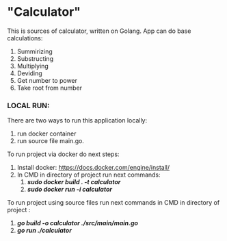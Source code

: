 # "Calculator"

This is sources of calculator, written on Golang.
App can do base calculations:

1. Summirizing
2. Substructing
3. Multiplying
4. Deviding
5. Get number to power
6. Take root from number

### LOCAL RUN:

There are two ways to run this application locally:

1. run docker container
2. run source file main.go.

To run project via docker do next steps:<br>

1. Install docker: https://docs.docker.com/engine/install/
2. In CMD in directory of project run next commands:<br>
   1. <i><b>sudo docker build . -t calculator</b></i><br>
   2. <i><b>sudo docker run -i calculator</b></i>

To run project using source files run next commands in CMD in directory of project :<br>

1. <i><b>go build -o calculator ./src/main/main.go</b></i><br>
2. <i><b>go run ./calculator</b></i><br>
